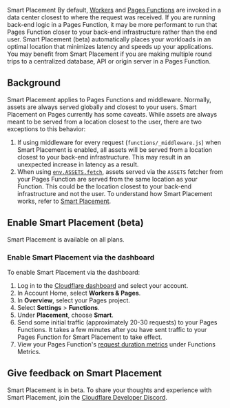 Smart Placement
By default, [Workers](/workers/) and [Pages Functions](/pages/functions/) are invoked in a data center closest to where the request was received. If you are running back-end logic in a Pages Function, it may be more performant to run that Pages Function closer to your back-end infrastructure rather than the end user. Smart Placement (beta) automatically places your workloads in an optimal location that minimizes latency and speeds up your applications.
You may benefit from Smart Placement if you are making multiple round trips to a centralized database, API or origin server in a Pages Function.
## Background
Smart Placement applies to Pages Functions and middleware. Normally, assets are always served globally and closest to your users. 
Smart Placement on Pages currently has some caveats. While assets are always meant to be served from a location closest to the user, there are two exceptions to this behavior:
1. If using middleware for every request (`functions/_middleware.js`) when Smart Placement is enabled, all assets will be served from a location closest to your back-end infrastructure. This may result in an unexpected increase in latency as a result. 
2. When using [`env.ASSETS.fetch`](https://developers.cloudflare.com/pages/functions/advanced-mode/), assets served via the `ASSETS` fetcher from your Pages Function are served from the same location as your Function. This could be the location closest to your back-end infrastructure and not the user. 
To understand how Smart Placement works, refer to [Smart Placement](/workers/configuration/smart-placement/).
## Enable Smart Placement (beta)
Smart Placement is available on all plans. 
### Enable Smart Placement via the dashboard
To enable Smart Placement via the dashboard:
1. Log in to the [Cloudflare dashboard](https://dash.cloudflare.com) and select your account.
2. In Account Home, select **Workers & Pages**.
3. In **Overview**, select your Pages project.
4. Select **Settings** > **Functions**.
5. Under **Placement**, choose **Smart**.
6. Send some initial traffic (approximately 20-30 requests) to your Pages Functions. It takes a few minutes after you have sent traffic to your Pages Function for Smart Placement to take effect.
7. View your Pages Function's [request duration metrics](/workers/observability/metrics-and-analytics/) under Functions Metrics.
## Give feedback on Smart Placement
Smart Placement is in beta. To share your thoughts and experience with Smart Placement, join the [Cloudflare Developer Discord](https://discord.cloudflare.com).